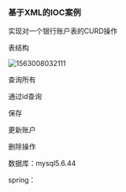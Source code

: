 ### 基于XML的IOC案例

实现对一个银行账户表的CURD操作

表结构

![1563008032111](D:\MyJavaProject\ssm\day02_eesy_02account_xmlioc\README.assets\1563008032111.png)

查询所有

通过id查询

保存

更新账户

删除操作









数据库：mysql5.6.44

spring：



